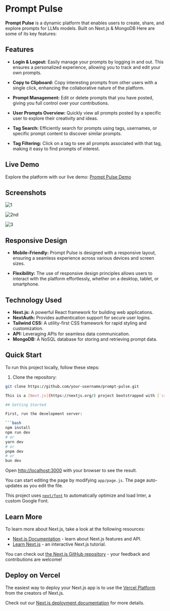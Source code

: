 # Prompt Pulse

**Prompt Pulse** is a dynamic platform that enables users to create, share, and explore prompts for LLMs models. Built on Next.js & MongoDB Here are some of its key features:

## Features

- **Login & Logout:** Easily manage your prompts by logging in and out. This ensures a personalized experience, allowing you to track and edit your own prompts.

- **Copy to Clipboard:** Copy interesting prompts from other users with a single click, enhancing the collaborative nature of the platform.

- **Prompt Management:** Edit or delete prompts that you have posted, giving you full control over your contributions.

- **User Prompts Overview:** Quickly view all prompts posted by a specific user to explore their creativity and ideas.

- **Tag Search:** Efficiently search for prompts using tags, usernames, or specific prompt content to discover similar prompts.

- **Tag Filtering:** Click on a tag to see all prompts associated with that tag, making it easy to find prompts of interest.

## Live Demo

Explore the platform with our live demo: [Prompt Pulse Demo](https://prompt-pulse-rho.vercel.app/)

## Screenshots


![1](https://github.com/tanishqj-19/Prompt-Pulse/assets/92851477/0b8ec19e-d0b4-41d4-a989-bb734155547b)

![2nd](https://github.com/tanishqj-19/Prompt-Pulse/assets/92851477/6a8b0875-dafa-4981-a265-2653965b7a2c)

![3](https://github.com/tanishqj-19/Prompt-Pulse/assets/92851477/16ccf9f8-6676-4f88-9102-9c39cdafb1e9)

## Responsive Design


- **Mobile-Friendly:** Prompt Pulse is designed with a responsive layout, ensuring a seamless experience across various devices and screen sizes.

- **Flexibility:** The use of responsive design principles allows users to interact with the platform effortlessly, whether on a desktop, tablet, or smartphone.

## Technology Used

- **Next.js:** A powerful React framework for building web applications.
- **NextAuth:** Provides authentication support for secure user logins.
- **Tailwind CSS:** A utility-first CSS framework for rapid styling and customization.
- **API:** Leveraging APIs for seamless data communication.
- **MongoDB:** A NoSQL database for storing and retrieving prompt data.

## Quick Start

To run this project locally, follow these steps:

1. Clone the repository:

```bash
git clone https://github.com/your-username/prompt-pulse.git

This is a [Next.js](https://nextjs.org/) project bootstrapped with [`create-next-app`](https://github.com/vercel/next.js/tree/canary/packages/create-next-app).

## Getting Started

First, run the development server:

```bash
npm install
npm run dev
# or
yarn dev
# or
pnpm dev
# or
bun dev
```

Open [http://localhost:3000](http://localhost:3000) with your browser to see the result.

You can start editing the page by modifying `app/page.js`. The page auto-updates as you edit the file.

This project uses [`next/font`](https://nextjs.org/docs/basic-features/font-optimization) to automatically optimize and load Inter, a custom Google Font.

## Learn More

To learn more about Next.js, take a look at the following resources:

- [Next.js Documentation](https://nextjs.org/docs) - learn about Next.js features and API.
- [Learn Next.js](https://nextjs.org/learn) - an interactive Next.js tutorial.

You can check out [the Next.js GitHub repository](https://github.com/vercel/next.js/) - your feedback and contributions are welcome!

## Deploy on Vercel

The easiest way to deploy your Next.js app is to use the [Vercel Platform](https://vercel.com/new?utm_medium=default-template&filter=next.js&utm_source=create-next-app&utm_campaign=create-next-app-readme) from the creators of Next.js.

Check out our [Next.js deployment documentation](https://nextjs.org/docs/deployment) for more details.
